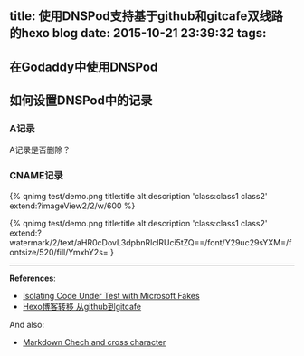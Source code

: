 title: 使用DNSPod支持基于github和gitcafe双线路的hexo blog
date: 2015-10-21 23:39:32
tags:
---


<!--more-->

## 在Godaddy中使用DNSPod



## 如何设置DNSPod中的记录

### A记录

A记录是否删除？

### CNAME记录


{% qnimg test/demo.png title:title alt:description 'class:class1 class2' extend:?imageView2/2/w/600 %}


{% qnimg test/demo.png title:title alt:description 'class:class1 class2' extend:?watermark/2/text/aHR0cDovL3dpbnRlclRUci5tZQ==/font/Y29uc29sYXM=/fontsize/520/fill/YmxhY2s= }


---

**References**:

- [Isolating Code Under Test with Microsoft Fakes](https://msdn.microsoft.com/en-us/library/hh549175.aspx)
- [Hexo博客转移 从github到gitcafe](http://magicer.coding.io/2015/10/Hexo-github-gitcafe/)



And also:

- [Markdown Chech and cross character](http://stackoverflow.com/questions/712132/in-html-i-can-make-a-checkmark-with-x2713-is-there-a-corresponding-x-mark)
